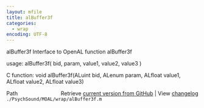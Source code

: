 ```yaml
---
layout: mfile
title: alBuffer3f
categories:
  - wrap
encoding: UTF-8
---
```


alBuffer3f  Interface to OpenAL function alBuffer3f

usage:  alBuffer3f\( bid, param, value1, value2, value3 \)

C function:  void alBuffer3f\(ALuint bid, ALenum param, ALfloat value1, ALfloat value2, ALfloat value3\)


<div class="code_header" style="text-align:right;">
  <span style="float:left;">Path&nbsp;&nbsp;</span> <span class="counter">Retrieve <a href=
  "https://raw.github.com/Psychtoolbox-3/Psychtoolbox-3/beta/./PsychSound/MOAL/wrap/alBuffer3f.m">current version from GitHub</a> | View <a href=
  "https://github.com/Psychtoolbox-3/Psychtoolbox-3/commits/beta/./PsychSound/MOAL/wrap/alBuffer3f.m">changelog</a></span>
</div>
<div class="code">
  <code>./PsychSound/MOAL/wrap/alBuffer3f.m</code>
</div>
